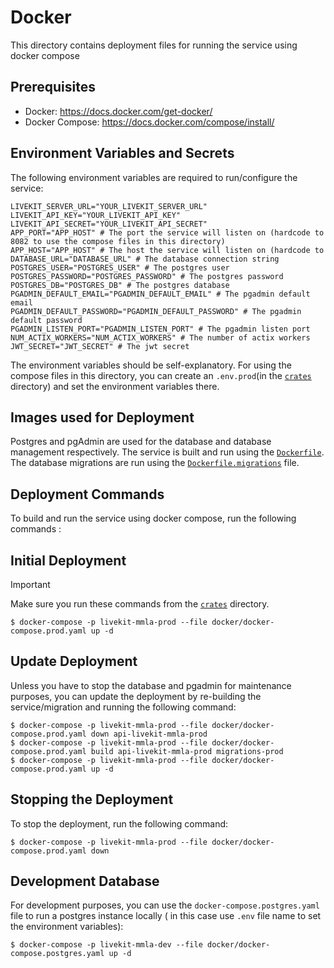 # Docker
This directory contains deployment files for running the service using docker compose

## Prerequisites
- Docker: https://docs.docker.com/get-docker/
- Docker Compose: https://docs.docker.com/compose/install/

## Environment Variables and Secrets
The following environment variables are required to run/configure the service:

```shell
LIVEKIT_SERVER_URL="YOUR_LIVEKIT_SERVER_URL"
LIVEKIT_API_KEY="YOUR_LIVEKIT_API_KEY"
LIVEKIT_API_SECRET="YOUR_LIVEKIT_API_SECRET"
APP_PORT="APP_HOST" # The port the service will listen on (hardcode to 8082 to use the compose files in this directory)
APP_HOST="APP_HOST" # The host the service will listen on (hardcode to
DATABASE_URL="DATABASE_URL" # The database connection string
POSTGRES_USER="POSTGRES_USER" # The postgres user
POSTGRES_PASSWORD="POSTGRES_PASSWORD" # The postgres password
POSTGRES_DB="POSTGRES_DB" # The postgres database
PGADMIN_DEFAULT_EMAIL="PGADMIN_DEFAULT_EMAIL" # The pgadmin default email
PGADMIN_DEFAULT_PASSWORD="PGADMIN_DEFAULT_PASSWORD" # The pgadmin default password
PGADMIN_LISTEN_PORT="PGADMIN_LISTEN_PORT" # The pgadmin listen port
NUM_ACTIX_WORKERS="NUM_ACTIX_WORKERS" # The number of actix workers
JWT_SECRET="JWT_SECRET" # The jwt secret
```

The environment variables should be self-explanatory. For using the compose files in this directory, you can create an `.env.prod`(in the [`crates`](../../crates) directory) and set the environment variables there.

## Images used for Deployment
Postgres and pgAdmin are used for the database and database management respectively. The service is built and run using the [`Dockerfile`](./Dockerfile.api). The database migrations are run using the [`Dockerfile.migrations`](./Dockerfile.migrations) file.


## Deployment Commands
To build and run the service using docker compose, run the following commands :

## Initial Deployment
> [!IMPORTANT]
> Make sure you run these commands from the [`crates`](../../crates) directory.

```shell
$ docker-compose -p livekit-mmla-prod --file docker/docker-compose.prod.yaml up -d
```

## Update Deployment
Unless you have to stop the database and pgadmin for maintenance purposes, you can update the deployment by re-building the service/migration and running the following command:

```shell
$ docker-compose -p livekit-mmla-prod --file docker/docker-compose.prod.yaml down api-livekit-mmla-prod
$ docker-compose -p livekit-mmla-prod --file docker/docker-compose.prod.yaml build api-livekit-mmla-prod migrations-prod
$ docker-compose -p livekit-mmla-prod --file docker/docker-compose.prod.yaml up -d
```

## Stopping the Deployment
To stop the deployment, run the following command:

```shell
$ docker-compose -p livekit-mmla-prod --file docker/docker-compose.prod.yaml down
```

## Development Database
For development purposes, you can use the `docker-compose.postgres.yaml` file to run a postgres instance locally ( in this case use `.env` file name to set the environment variables):

```shell
$ docker-compose -p livekit-mmla-dev --file docker/docker-compose.postgres.yaml up -d
```
